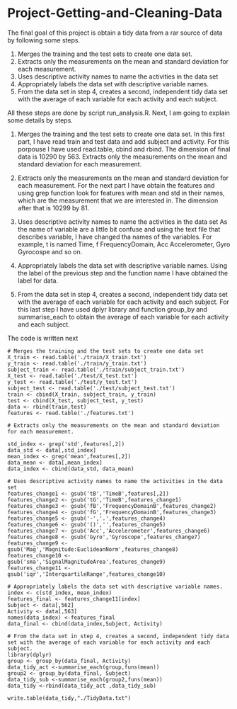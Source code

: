 Project-Getting-and-Cleaning-Data
=================================

The final goal of this project is obtain a tidy data from a rar source of data by following some steps.

1. Merges the training and the test sets to create one data set.
2. Extracts only the measurements on the mean and standard deviation for each measurement. 
3. Uses descriptive activity names to name the activities in the data set
4. Appropriately labels the data set with descriptive variable names. 
5. From the data set in step 4, creates a second, independent tidy data set with the average of each variable for each activity and each subject.

All these steps are done by script run_analysis.R. Next, I am going to explain some details by steps.

1. Merges the training and the test sets to create one data set.
In this first part, I have read train and test data and add subject and activity. For this porpouse I have used read.table, cbind and rbind.
The dimension of final data is 10290 by 563. Extracts only the measurements on the mean and standard deviation for each measurement. 

2. Extracts only the measurements on the mean and standard deviation for each measurement. 
For the next part I have obtain the features and using grep function look for features with mean and std in their names, which are the measurement  that we are interested in. The dimension after that is  10299 by 81.

3. Uses descriptive activity names to name the activities in the data set
As the name of variable are a little bit confuse and using the text file that describes variable, I have changed tha names of the variables. For example, t is named Time, f FrequencyDomain, Acc Accelerometer, Gyro Gyrocospe and so on.

4. Appropriately labels the data set with descriptive variable names. 
Using the label of the previous step and the function name I have obtained the label for data.

5. From the data set in step 4, creates a second, independent tidy data set with the average of each variable for each activity and each subject.
For this last step I have used dplyr library and function group_by and summarise_each to obtain the average of each variable for each activity and each subject.

The code is written next
```
# Merges the training and the test sets to create one data set
X_train <- read.table('./train/X_train.txt')
y_train <- read.table('./train/y_train.txt')
subject_train <- read.table('./train/subject_train.txt')
X_test <- read.table('./test/X_test.txt')
y_test <- read.table('./test/y_test.txt')
subject_test <- read.table('./test/subject_test.txt')
train <- cbind(X_train, subject_train, y_train)
test <- cbind(X_test, subject_test, y_test)
data <- rbind(train,test)
features <- read.table('./features.txt')

# Extracts only the measurements on the mean and standard deviation for each measurement. 

std_index <- grep('std',features[,2])
data_std <- data[,std_index]
mean_index <- grep('mean',features[,2])
data_mean <- data[,mean_index]
data_index <- cbind(data_std, data_mean)

# Uses descriptive activity names to name the activities in the data set
features_change1 <- gsub('tB','TimeB',features[,2])
features_change2 <- gsub('tG','TimeB',features_change1)
features_change3 <- gsub('fB','FrequencyDomainB',features_change2)
features_change4 <- gsub('fG','FrequencyDomainB',features_change3)
features_change5 <- gsub('-','.',features_change4)
features_change6 <- gsub('()','',features_change5)
features_change7 <- gsub('Acc','Accelerometer',features_change6)
features_change8 <- gsub('Gyro','Gyroscope',features_change7)
features_change9 <- gsub('Mag','Magnitude:EuclideanNorm',features_change8)
features_change10 <- gsub('sma','SignalMagnitudeArea',features_change9)
features_change11 <- gsub('iqr','InterquartileRange',features_change10)

# Appropriately labels the data set with descriptive variable names.
index <- c(std_index, mean_index)
features_final <- features_change11[index]
Subject <- data[,562]
Activity <- data[,563]
names(data_index) <-features_final
data_final <- cbind(data_index,Subject, Activity)

# From the data set in step 4, creates a second, independent tidy data set with the average of each variable for each activity and each subject.
library(dplyr)
group <- group_by(data_final, Activity)
data_tidy_act <-summarise_each(group,funs(mean))
group2 <- group_by(data_final, Subject)
data_tidy_sub <-summarise_each(group2,funs(mean))
data_tidy <-rbind(data_tidy_act ,data_tidy_sub)

write.table(data_tidy,"./TidyData.txt")
```
